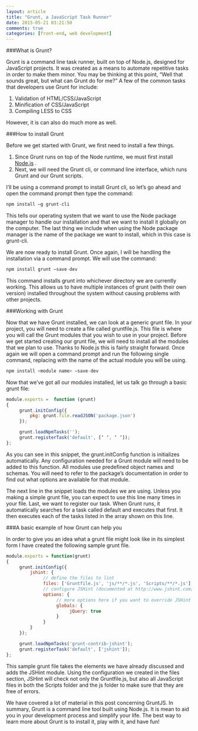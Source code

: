 ```yaml
---
layout: article
title: "Grunt, a JavaScript Task Runner"
date: 2015-05-21 03:21:50
comments: true
categories: [front-end, web development]
---
```


###What is Grunt?

Grunt is a command line task runner, built on top of Node.js, designed for JavaScript projects. It was created as a means to automate repetitive tasks in order to make them minor. You may be thinking at this point, “Well that sounds great, but what can Grunt do for me?” A few of the common tasks that developers use Grunt for include:

1. Validation of HTML/CSS/JavaScript
2. Minification of CSS/JavaScript
3. Compiling LESS to CSS

However, it is can also do much more as well.

###How to install Grunt

Before we get started with Grunt, we first need to install a few things.

1. Since Grunt runs on top of the Node runtime, we must first install [Node.js](http://nodejs.org/) .
2. Next, we will need the Grunt cli, or command line interface, which runs Grunt and our Grunt scripts.

I’ll be using a command prompt to install Grunt cli, so let’s go ahead and open the command prompt then type the command:

```javascript
npm install –g grunt-cli
```

This tells our operating system that we want to use the Node package manager to handle our installation and that we want to install it globally on the computer. The last thing we include when using the Node package manager is the name of the package we want to install, which in this case is grunt-cli.

We are now ready to install Grunt. Once again, I will be handling the installation via a command prompt. We will use the command:

```javascript
npm install grunt –save-dev
```

This command installs grunt into whichever directory we are currently working. This allows us to have multiple instances of grunt (with their own version) installed throughout the system without causing problems with other projects.

###Working with Grunt

Now that we have Grunt installed, we can look at a generic grunt file. In your project, you will need to create a file called gruntfile.js. This file is where you will call the Grunt modules that you wish to use in your project. Before we get started creating our grunt file, we will need to install all the modules that we plan to use. Thanks to Node.js this is fairly straight forward. Once again we will open a command prompt and run the following single command, replacing <package name> with the name of the actual module you will be using.

```javascript
npm install <module name> –save-dev
```

Now that we’ve got all our modules installed, let us talk go through a basic grunt file:

```javascript
module.exports =  function (grunt)
{
     grunt.initConfig({
         pkg: grunt.file.readJSON('package.json')
     });

     grunt.loadNpmTasks('');
     grunt.registerTask('default', [‘ ‘, ‘ ‘]);
};
```

As you can see in this snippet, the grunt.initConfig function is initializes automatically. Any configuration needed for a Grunt module will need to be added to this function. All modules use predefined object names and schemas. You will need to refer to the package’s documentation in order to find out what options are available for that module.

The next line in the snippet loads the modules we are using. Unless you making a simple grunt file, you can expect to use this line many times in your file. Last, we want to register our task. When Grunt runs, it automatically searches for a task called default and executes that first. It then executes each of the tasks listed in the array shown on this line.

###A basic example of how Grunt can help you

In order to give you an idea what a grunt file might look like in its simplest form I have created the following sample grunt file.

```javascript
module.exports = function(grunt)
{
     grunt.initConfig({
         jshint: {
              // define the files to lint
              files: ['Gruntfile.js', 'js/**/*.js', 'Scripts/**/*.js'],
              // configure JSHint (documented at http://www.jshint.com/docs/)
              options: {
                   // more options here if you want to override JSHint defaults
                   globals: {
                        jQuery: true
                   }
              }
         }
     });

     grunt.loadNpmTasks('grunt-contrib-jshint');
     grunt.registerTask('default', ['jshint']);
};
```

This sample grunt file takes the elements we have already discussed and adds the JSHint module. Using the configuration we created in the files section, JSHint will check not only the Gruntfile.js, but also all JavaScript files in both the Scripts folder and the js folder to make sure that they are free of errors.

We have covered a lot of material in this post concerning GruntJS. In summary, Grunt is a command line tool built using Node.js. It is mean to aid you in your development process and simplify your life. The best way to learn more about Grunt is to install it, play with it, and have fun!
